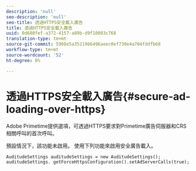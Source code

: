 ```yaml
---
description: 'null'
seo-description: 'null'
seo-title: 透過HTTPS安全載入廣告
title: 透過HTTPS安全載入廣告
uuid: 0d680fef-a372-4157-a89b-d9f10003c768
translation-type: tm+mt
source-git-commit: 5908e5a3521966496aeec0ef730e4a704fddfb68
workflow-type: tm+mt
source-wordcount: '52'
ht-degree: 0%

---
```



# 透過HTTPS安全載入廣告{#secure-ad-loading-over-https}

Adobe Primetime提供選項，可透過HTTPS要求對Primetime廣告伺服器和CRS相關呼叫的首次呼叫。

預設情況下，該功能未啟用。 使用下列功能來啟用安全廣告載入。

```
AuditudeSettings auditudeSettings = new AuditudeSettings(); 
auditudeSettings. getForceHttpsConfiguration().setAdServerCalls(true);
```

